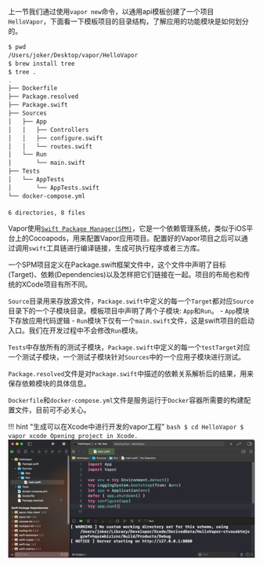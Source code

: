 
上一节我们通过使用`vapor new`命令，以通用api模板创建了一个项目`HelloVapor`，下面看一下模板项目的目录结构，了解应用的功能模块是如何划分的。

```bash
$ pwd 
/Users/joker/Desktop/vapor/HelloVapor
$ brew install tree
$ tree .
.
├── Dockerfile
├── Package.resolved
├── Package.swift
├── Sources
│   ├── App
│   │   ├── Controllers
│   │   ├── configure.swift
│   │   └── routes.swift
│   └── Run
│       └── main.swift
├── Tests
│   └── AppTests
│       └── AppTests.swift
└── docker-compose.yml

6 directories, 8 files
```

Vapor使用[`Swift Package Manager(SPM)`](https://swift.org/package-manager/)，它是一个依赖管理系统，类似于iOS平台上的Cocoapods，用来配置Vapor应用项目。配置好的Vapor项目之后可以通过调用`swift`工具链进行编译链接，生成可执行程序或者三方库。

一个SPM项目定义在Package.swift框架文件中，这个文件中声明了目标(Target)、依赖(Dependencies)以及怎样把它们链接在一起。项目的布局也和传统的XCode项目有所不同。

`Source`目录用来存放源文件，`Package.swift`中定义的每一个`Target`都对应`Source`目录下的一个子模块目录。模板项目中声明了两个子模块: `App`和`Run`。
    - `App`模块下存放应用代码逻辑
    - `Run`模块下仅有一个`main.swift`文件，这是swift项目的启动入口。我们在开发过程中不会修改`Run`模块。

`Tests`中存放所有的测试子模块，`Package.swift`中定义的每一个`testTarget`对应一个测试子模块，一个测试子模块针对`Sources`中的一个应用子模块进行测试。

`Package.resolved`文件是对`Package.swift`中描述的依赖关系解析后的结果，用来保存依赖模块的具体信息。

`Dockerfile`和`docker-compose.yml`文件是服务运行于`Docker`容器所需要的构建配置文件，目前可不必关心。

!!! hint "生成可以在Xcode中进行开发的vapor工程"
    ```bash
    $ cd HelloVapor
    $ vapor xcode
    Opening project in Xcode.
    ```
    ![vapor xcode](assets/vapor-xcode.png)